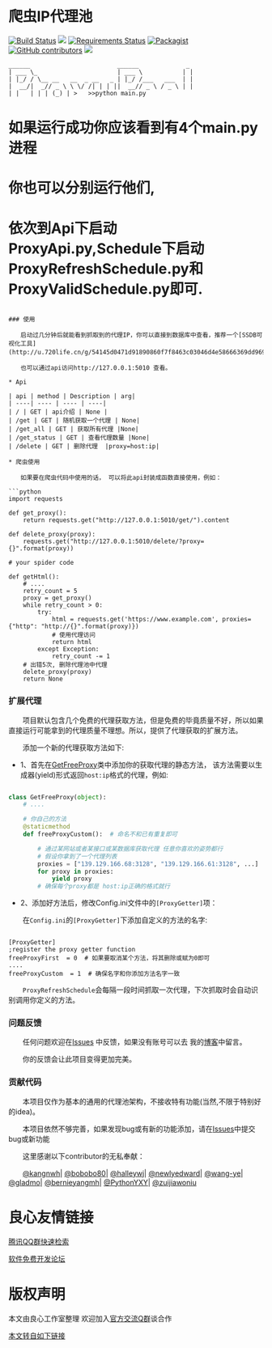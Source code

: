 
爬虫IP代理池
=======
[![Build Status](https://travis-ci.org/jhao104/proxy_pool.svg?branch=master)](https://travis-ci.org/jhao104/proxy_pool)
[![](https://img.shields.io/badge/Powered%20by-@j_hao104-green.svg)](http://www.spiderpy.cn/blog/)
[![Requirements Status](https://requires.io/github/jhao104/proxy_pool/requirements.svg?branch=master)](https://requires.io/github/jhao104/proxy_pool/requirements/?branch=master)
[![Packagist](https://img.shields.io/packagist/l/doctrine/orm.svg)](https://github.com/jhao104/proxy_pool/blob/master/LICENSE)
[![GitHub contributors](https://img.shields.io/github/contributors/jhao104/proxy_pool.svg)](https://github.com/jhao104/proxy_pool/graphs/contributors)
[![](https://img.shields.io/badge/language-Python-green.svg)](https://github.com/jhao104/proxy_pool)

    ______                        ______             _
    | ___ \_                      | ___ \           | |
    | |_/ / \__ __   __  _ __   _ | |_/ /___   ___  | |
    |  __/|  _// _ \ \ \/ /| | | ||  __// _ \ / _ \ | |
    | |   | | | (_) | >   >>python main.py

# 如果运行成功你应该看到有4个main.py进程

# 你也可以分别运行他们,
# 依次到Api下启动ProxyApi.py,Schedule下启动ProxyRefreshSchedule.py和ProxyValidSchedule.py即可.
```

### 使用

　　启动过几分钟后就能看到抓取到的代理IP，你可以直接到数据库中查看，推荐一个[SSDB可视化工具](http://u.720life.cn/g/54145d0471d91890860f7f8463c03046d4e58666369dd969df34b3c1b4c8b6daac8989769b3f4fbf7b6e2140918792c9)。

　　也可以通过api访问http://127.0.0.1:5010 查看。

* Api

| api | method | Description | arg|
| ----| ---- | ---- | ----|
| / | GET | api介绍 | None |
| /get | GET | 随机获取一个代理 | None|
| /get_all | GET | 获取所有代理 |None|
| /get_status | GET | 查看代理数量 |None|
| /delete | GET | 删除代理  |proxy=host:ip|

* 爬虫使用

　　如果要在爬虫代码中使用的话， 可以将此api封装成函数直接使用，例如：

```python
import requests

def get_proxy():
    return requests.get("http://127.0.0.1:5010/get/").content

def delete_proxy(proxy):
    requests.get("http://127.0.0.1:5010/delete/?proxy={}".format(proxy))

# your spider code

def getHtml():
    # ....
    retry_count = 5
    proxy = get_proxy()
    while retry_count > 0:
        try:
            html = requests.get('https://www.example.com', proxies={"http": "http://{}".format(proxy)})
            # 使用代理访问
            return html
        except Exception:
            retry_count -= 1
    # 出错5次, 删除代理池中代理
    delete_proxy(proxy)
    return None
```

### 扩展代理

　　项目默认包含几个免费的代理获取方法，但是免费的毕竟质量不好，所以如果直接运行可能拿到的代理质量不理想。所以，提供了代理获取的扩展方法。

　　添加一个新的代理获取方法如下:

* 1、首先在[GetFreeProxy](http://u.720life.cn/g/54145d0471d91890860f7f8463c03046101ce246e87f2541c868c283a3952c466c26f9beb6144319815825963ffd1838f18f78ea69ccce04e13e957e10653e4bd08d6e0bd3a2c1a5fd9e6e88e542b6d69798bc2f7a19d7bb3bbb322b65eb28cecea273a3de3bb52f006752fa4019d99c293fd52f9228705db0b0e9b0f243cd9e)类中添加你的获取代理的静态方法，
该方法需要以生成器(yield)形式返回`host:ip`格式的代理，例如:

```python

class GetFreeProxy(object):
    # ....

    # 你自己的方法
    @staticmethod
    def freeProxyCustom():  # 命名不和已有重复即可

        # 通过某网站或者某接口或某数据库获取代理 任意你喜欢的姿势都行
        # 假设你拿到了一个代理列表
        proxies = ["139.129.166.68:3128", "139.129.166.61:3128", ...]
        for proxy in proxies:
            yield proxy
        # 确保每个proxy都是 host:ip正确的格式就行
```

* 2、添加好方法后，修改Config.ini文件中的`[ProxyGetter]`项：

　　在`Config.ini`的`[ProxyGetter]`下添加自定义的方法的名字:

```shell

[ProxyGetter]
;register the proxy getter function
freeProxyFirst  = 0  # 如果要取消某个方法，将其删除或赋为0即可
....
freeProxyCustom  = 1  # 确保名字和你添加方法名字一致

```


　　`ProxyRefreshSchedule`会每隔一段时间抓取一次代理，下次抓取时会自动识别调用你定义的方法。

### 问题反馈

　　任何问题欢迎在[Issues](http://u.720life.cn/g/54145d0471d91890860f7f8463c03046101ce246e87f2541c868c283a3952c46a988db5d0b36367ac4fd4556fd585b20) 中反馈，如果没有账号可以去 我的[博客](http://u.720life.cn/g/cb6f59fb74694e1730cc424cb8b0ef5977568875363ecc392d0582f9510d4eced232709f8ad35fb70abd34aa2b25a26d)中留言。

　　你的反馈会让此项目变得更加完美。

### 贡献代码

　　本项目仅作为基本的通用的代理池架构，不接收特有功能(当然,不限于特别好的idea)。

　　本项目依然不够完善，如果发现bug或有新的功能添加，请在[Issues](http://u.720life.cn/g/54145d0471d91890860f7f8463c03046101ce246e87f2541c868c283a3952c46a988db5d0b36367ac4fd4556fd585b20)中提交bug或新功能

　　这里感谢以下contributor的无私奉献：

　　[@kangnwh](http://u.720life.cn/g/54145d0471d91890860f7f8463c03046e01e30170be838693f6b174dc791fce3)| [@bobobo80](http://u.720life.cn/g/54145d0471d91890860f7f8463c030468a20a7ddc7928d52d4b107215099406a)| [@halleywj](http://u.720life.cn/g/54145d0471d91890860f7f8463c030464a875e9799fc1d8613aace93c6c1f55a)| [@newlyedward](http://u.720life.cn/g/54145d0471d91890860f7f8463c03046133bf75eb686a32039e432e1186e8270)| [@wang-ye](http://u.720life.cn/g/54145d0471d91890860f7f8463c03046d7847f4287c78468c9432841862e3405)| [@gladmo](https://github.com/gladmo)| [@bernieyangmh](https://github.com/bernieyangmh)| [@PythonYXY](https://github.com/PythonYXY)| [@zuijiawoniu](https://github.com/zuijiawoniu)







 # 良心友情链接

[腾讯QQ群快速检索](http://u.720life.cn/s/8cf73f7c)

[软件免费开发论坛](http://u.720life.cn/s/bbb01dc0)

# 版权声明 

本文由良心工作室整理 欢迎加入[官方交流Q群](https://u.720life.cn/s/f2316816)谈合作

[本文转自如下链接](http://u.720life.cn/g/2e71d0f0a5c601172267ba20d3a43c6ece81228708e210be82fd58039787421bbc7efc662b6f5c9ce34403051971ca8c5222d160823ca2e67c49c884760bc44a)